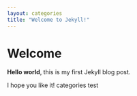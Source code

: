 ```yaml
---
layout: categories
title: "Welcome to Jekyll!"
---
```


# Welcome

**Hello world**, this is my first Jekyll blog post.

I hope you like it!
categories test

